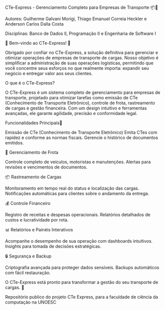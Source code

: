 CTe-Express - Gerenciamento Completo para Empresas de Transporte 📦🚚

Autores: Guilherme Galvani Morigi, Thiago Emanuel Correia Heckler e Anderson Carlos Dalla Costa

Disciplinas: Banco de Dados II, Programação II e Engenharia de Software I


👋 Bem-vindo ao CTe-Express! 🚀

Obrigado por confiar no CTe-Express, a solução definitiva para gerenciar e otimizar operações de empresas de transporte de cargas. Nosso objetivo é simplificar a administração de suas operações logísticas, permitindo que você concentre seus esforços no que realmente importa: expandir seu negócio e entregar valor aos seus clientes.

O que é o CTe-Express?

O CTe-Express é um sistema completo de gerenciamento para empresas de transporte, projetado para otimizar tarefas como emissão de CTe (Conhecimento de Transporte Eletrônico), controle de frota, rastreamento de cargas e gestão financeira. Com um design intuitivo e ferramentas avançadas, ele garante agilidade, precisão e conformidade legal.

Funcionalidades Principais📄

Emissão de CTe (Conhecimento de Transporte Eletrônico)
Emita CTes com rapidez e conforme as normas fiscais.
Gerencie o histórico de documentos emitidos.

🚚 Gerenciamento de Frota

Controle completo de veículos, motoristas e manutenções.
Alertas para revisões e vencimentos de documentos.

📦 Rastreamento de Cargas

Monitoramento em tempo real do status e localização das cargas.
Notificações automáticas para clientes sobre o andamento da entrega.

💰 Controle Financeiro

Registro de receitas e despesas operacionais.
Relatórios detalhados de custos e lucratividade por rota.

📊 Relatórios e Painéis Interativos

Acompanhe o desempenho de sua operação com dashboards intuitivos.
Insights para tomada de decisões estratégicas.

🔒 Segurança e Backup

Criptografia avançada para proteger dados sensíveis.
Backups automáticos com fácil restauração.

O CTe-Express está pronto para transformar a gestão do seu transporte de cargas. 🌟

Repositório publico do projeto CTe Express, para a faculdade de ciência da computação na UNOESC
